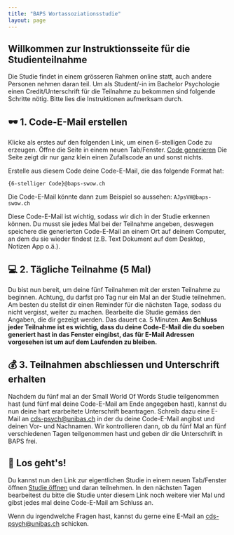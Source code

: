 ```yaml
---
title: "BAPS Wortassoziationsstudie"
layout: page
---
```


## Willkommen zur Instruktionsseite für die Studienteilnahme
Die Studie findet in einem grösseren Rahmen online statt, auch andere Personen nehmen daran teil. Um als Student/-in im Bachelor Psychologie einen Credit/Unterschrift für die Teilnahme zu bekommen sind folgende Schritte nötig. Bitte lies die Instruktionen aufmerksam durch. 

## 🕶 1. Code-E-Mail erstellen
Klicke als erstes auf den folgenden Link, um einen 6-stelligen Code zu erzeugen. Öffne die Seite in einem neuen Tab/Fenster. <a href="http://www.randomnumberapi.com/api/v1.0/randomstring?min=6&max=6" target="_blank">Code generieren</a> Die Seite zeigt dir nur ganz klein einen Zufallscode an und sonst nichts.

Erstelle aus diesem Code deine Code-E-Mail, die das folgende Format hat:
```
{6-stelliger Code}@baps-swow.ch
```
Die Code-E-Mail könnte dann zum Beispiel so aussehen: `AJpsVH@baps-swow.ch`

Diese Code-E-Mail ist wichtig, sodass wir dich in der Studie erkennen können. Du musst sie jedes Mal bei der Teilnahme angeben, deswegen speichere die generierten Code-E-Mail an einem Ort auf deinem Computer, an dem du sie wieder findest (z.B. Text Dokument auf dem Desktop, Notizen App o.ä.).

## 💻 2. Tägliche Teilnahme (5 Mal)
Du bist nun bereit, um deine fünf Teilnahmen mit der ersten Teilnahme zu beginnen. Achtung, du darfst pro Tag nur ein Mal an der Studie teilnehmen. Am besten du stellst dir einen Reminder für die nächsten Tage, sodass du nicht vergisst, weiter zu machen. Bearbeite die Studie gemäss den Angaben, die dir gezeigt werden. Das dauert ca. 5 Minuten. **Am Schluss jeder Teilnahme ist es wichtig, dass du deine Code-E-Mail die du soeben generiert hast in das Fenster eingibst, das für E-Mail Adressen vorgesehen ist um auf dem Laufenden zu bleiben.** 

## 💰 3. Teilnahmen abschliessen und Unterschrift erhalten
Nachdem du fünf mal an der Small World Of Words Studie teilgenommen hast (und fünf mal deine Code-E-Mail am Ende angegeben hast), kannst du nun deine hart erarbeitete Unterschrift beantragen. Schreib dazu eine E-Mail an [cds-psych@unibas.ch](mailto:cds-psych@unibas.ch) in der du deine Code-E-Mail angibst und deinen Vor- und Nachnamen. Wir kontrollieren dann, ob du fünf Mal an fünf verschiedenen Tagen teilgenommen hast und geben dir die Unterschrift in BAPS frei. 

## 🚀 Los geht's!
Du kannst nun den Link zur eigentlichen Studie in einem neuen Tab/Fenster öffnen [Studie öffnen](https://www.smallworldofwords.org/de) und daran teilnehmen. In den nächsten Tagen bearbeitest du bitte die Studie unter diesem Link noch weitere vier Mal und gibst jedes mal deine Code-E-Mail am Schluss an.

Wenn du irgendwelche Fragen hast, kannst du gerne eine E-Mail an [cds-psych@unibas.ch](mailto:cds-psych@unibas.ch) schicken.
